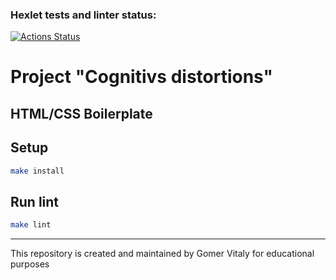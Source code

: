 ### Hexlet tests and linter status:
[![Actions Status](https://github.com/VgomerV/layout-designer-project-58/actions/workflows/hexlet-check.yml/badge.svg)](https://github.com/VgomerV/layout-designer-project-58/actions)

# Project "Cognitivs distortions"
## HTML/CSS Boilerplate

## Setup

```bash
make install
```

## Run lint

```bash
make lint
```

---

This repository is created and maintained by Gomer Vitaly for educational purposes